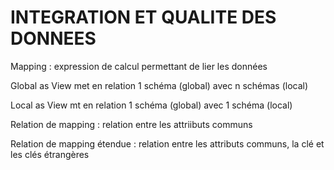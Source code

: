 INTEGRATION ET QUALITE DES DONNEES
==================================

Mapping : expression de calcul permettant de lier les données

Global as View met en relation 1 schéma (global) avec n schémas (local)

Local as View mt en relation 1 schéma (global) avec 1 schéma (local)

Relation de mapping : relation entre les attriibuts communs

Relation de mapping étendue : relation entre les attributs communs, la clé et les clés étrangères
